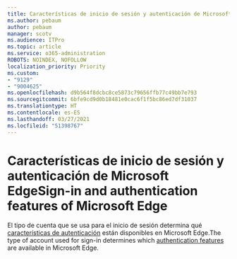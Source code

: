 ```yaml
---
title: Características de inicio de sesión y autenticación de Microsoft Edge
ms.author: pebaum
author: pebaum
manager: scotv
ms.audience: ITPro
ms.topic: article
ms.service: o365-administration
ROBOTS: NOINDEX, NOFOLLOW
localization_priority: Priority
ms.custom:
- "9129"
- "9004625"
ms.openlocfilehash: d9b564f8dcbc8ce5873c79656ffb77c49bb7e793
ms.sourcegitcommit: 6bfe9cd9d0b18481e0cac6f1f5bc86ed7df31037
ms.translationtype: HT
ms.contentlocale: es-ES
ms.lasthandoff: 03/27/2021
ms.locfileid: "51398767"
---
```

# <a name="sign-in-and-authentication-features-of-microsoft-edge"></a><span data-ttu-id="9b6a3-102">Características de inicio de sesión y autenticación de Microsoft Edge</span><span class="sxs-lookup"><span data-stu-id="9b6a3-102">Sign-in and authentication features of Microsoft Edge</span></span>

<span data-ttu-id="9b6a3-103">El tipo de cuenta que se usa para el inicio de sesión determina qué [características de autenticación](https://go.microsoft.com/fwlink/?linkid=2134570) están disponibles en Microsoft Edge.</span><span class="sxs-lookup"><span data-stu-id="9b6a3-103">The type of account used for sign-in determines which [authentication features](https://go.microsoft.com/fwlink/?linkid=2134570) are available in Microsoft Edge.</span></span>